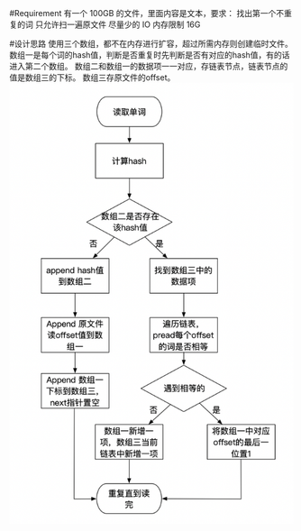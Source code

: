 #Requirement
有一个 100GB 的文件，里面内容是文本，要求：
找出第一个不重复的词
只允许扫一遍原文件
尽量少的 IO
内存限制 16G

#设计思路
使用三个数组，都不在内存进行扩容，超过所需内存则创建临时文件。
数组一是每个词的hash值，判断是否重复时先判断是否有对应的hash值，有的话进入第二个数组。
数组二和数组一的数据项一一对应，存链表节点，链表节点的值是数组三的下标。
数组三存原文件的offset。
![读取流程图](imgs/读取流程图.png)
